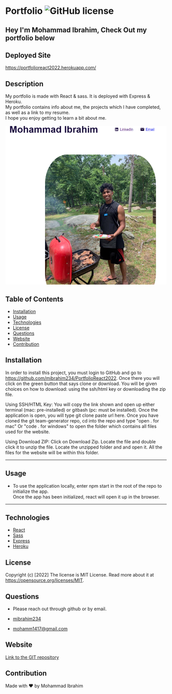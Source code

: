 # Portfolio ![GitHub license](https://img.shields.io/badge/license-MIT%20License-blue.svg)
## Hey I'm Mohammad Ibrahim, Check Out my portfolio below

## Deployed Site 
https://portfolioreact2022.herokuapp.com/

## Description 
My portfolio is made with React & sass. It is deployed with Express & Heroku. <br>
My portfolio contains info about me, the projects which I have completed, as well as a link to my resume. <br>I hope you enjoy getting to learn a bit about me. <br><br>
  ![Portfolio Screenshot](public/assets/portfolio.PNG)




## Table of Contents
* [Installation](#installation)
* [Usage](#usage)
* [Technologies](#technologies)
* [License](#license)
* [Questions](#questions)
* [Website](#website)
* [Contribution](#contribution)


## Installation
In order to install this project, you must login to GitHub and go to https://github.com/mibrahim234/PortfolioReact2022. Once there you will click on the green button that says clone or download. You will be given choices on how to download: using the ssh/html key or downloading the zip file.

Using SSH/HTML Key: You will copy the link shown and open up either terminal (mac: pre-installed) or gitbash (pc: must be installed). Once the application is open, you will type git clone paste url here. Once you have cloned the git team-generator repo, cd into the repo and type "open . for mac" Or "code . for windows" to open the folder which contains all files used for the website.

Using Download ZIP: Click on Download Zip. Locate the file and double click it to unzip the file. Locate the unzipped folder and and open it. All the files for the website will be within this folder. 

---

## Usage 

- To use the application locally, enter npm start in the root of the repo to initialize the app. <br>
Once the app has been initialized, react will open it up in the browser.

---

## Technologies
- [React](https://reactjs.org/)
- [Sass](https://sass-lang.com/)
- [Express](https://expressjs.com/)
- [Heroku](https://heroku.com/)



## License
Copyright (c) [2022]
The license is MIT License. 
Read more about it at https://opensource.org/licenses/MIT.

## Questions
- Please reach out through github or by email. 

- [mibrahim234](https://github.com/mibrahim234) 

- mohamm1417@gmail.com

## Website
[Link to the GIT repository](https://github.com/mibrahim234/PortfolioReact2022)


## Contribution
Made with ❤️ by Mohammad Ibrahim 